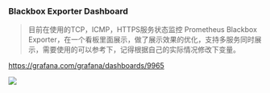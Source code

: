 ### Blackbox Exporter Dashboard
>目前在使用的TCP，ICMP，HTTPS服务状态监控 Prometheus Blackbox Exporter，在一个看板里面展示，做了展示效果的优化，支持多服务同时展示，需要使用的可以参考下，记得根据自己的实际情况修改下变量。

https://grafana.com/grafana/dashboards/9965


![](https://raw.githubusercontent.com/starsliao/Prometheus/master/Blackbox-Manager/blackbox_exporter/blackbox-exporter.png)
